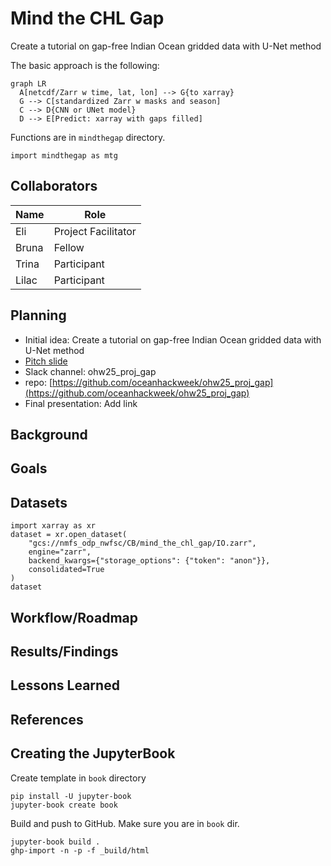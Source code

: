 # Mind the CHL Gap

Create a tutorial on gap-free Indian Ocean gridded data with U-Net method


The basic approach is the following:
```mermaid
graph LR
  A[netcdf/Zarr w time, lat, lon] --> G{to xarray}
  G --> C[standardized Zarr w masks and season]
  C --> D{CNN or UNet model}
  D --> E[Predict: xarray with gaps filled]
```

Functions are in `mindthegap` directory.
```
import mindthegap as mtg
```

## Collaborators

| Name                | Role                |
|---------------------|---------------------|
| Eli       | Project Facilitator |
| Bruna       | Fellow         |
| Trina       | Participant         |
| Lilac | Participant |


## Planning

* Initial idea: Create a tutorial on gap-free Indian Ocean gridded data with U-Net method
* [Pitch slide](https://docs.google.com/presentation/d/14JyNPC2JicP1IkHbWcDI0xt0FRbDmtdW4NTQo8wN80M/edit?slide=id.g37b3811c38a_11_5#slide=id.g37b3811c38a_11_5)
* Slack channel: ohw25_proj_gap
* repo: [https://github.com/oceanhackweek/ohw25_proj_gap](https://github.com/oceanhackweek/ohw25_proj_gap)
* Final presentation: Add link

## Background

## Goals

## Datasets

```
import xarray as xr
dataset = xr.open_dataset(
    "gcs://nmfs_odp_nwfsc/CB/mind_the_chl_gap/IO.zarr",
    engine="zarr",
    backend_kwargs={"storage_options": {"token": "anon"}},
    consolidated=True
)
dataset
```

## Workflow/Roadmap

## Results/Findings

## Lessons Learned

## References

## Creating the JupyterBook

Create template in `book` directory
```
pip install -U jupyter-book
jupyter-book create book
```

Build and push to GitHub. Make sure you are in `book` dir.
```
jupyter-book build .
ghp-import -n -p -f _build/html
```

